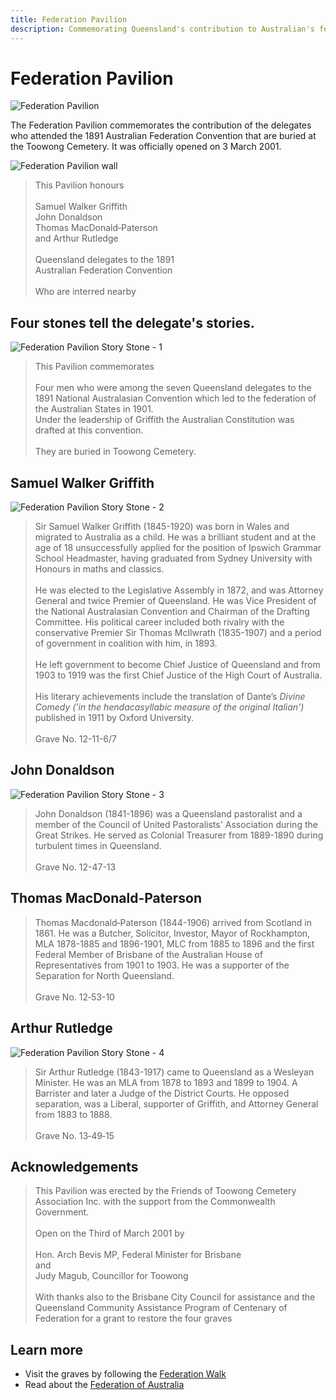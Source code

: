 ```yaml
---
title: Federation Pavilion
description: Commemorating Queensland's contribution to Australian's federation
---
```


# Federation Pavilion

![Federation Pavilion](../assets/federation-pavilion.jpg)

The Federation Pavilion commemorates the contribution of the delegates who attended the 1891 Australian Federation Convention that are buried at the Toowong Cemetery. It was officially opened on 3 March 2001.

![Federation Pavilion wall](../assets/federation-pavilion-wall.jpg)

>This Pavilion honours <br>
>  <br>
>Samuel Walker Griffith <br>
>John Donaldson <br>
>Thomas MacDonald‑Paterson <br>
>and Arthur Rutledge <br>
>  <br>
>Queensland delegates to the 1891 <br>
>Australian Federation Convention <br>
>  <br>
>Who are interred nearby <br>

## Four stones tell the delegate's stories.

![Federation Pavilion Story Stone - 1](../assets/federation-pavilion-stone-1.jpg)

> This Pavilion commemorates <br>
> <br>
> Four men who were among the seven Queensland delegates to the 1891 National Australasian Convention which led to the federation of the Australian States in 1901.
> <br>
> Under the leadership of Griffith the Australian Constitution was drafted at this convention. <br>
> <br>
> They are buried in Toowong Cemetery.

## Samuel Walker Griffith

![Federation Pavilion Story Stone - 2](../assets/federation-pavilion-stone-2.jpg)

> Sir Samuel Walker Griffith (1845-1920) was born in Wales and migrated to Australia as a child. He was a brilliant student and at the age of 18 unsuccessfully applied for the position of Ipswich Grammar School Headmaster, having graduated from Sydney University with Honours in maths and classics. <br>
> <br>
> He was elected to the Legislative Assembly in 1872, and was Attorney General and twice Premier of Queensland. He was Vice President of the National Australasian Convention and Chairman of the Drafting Committee. His political career included both rivalry with the conservative Premier Sir Thomas McIlwrath (1835-1907) and a period of government in coalition with him, in 1893. <br>
> <br>
> He left government to become Chief Justice of Queensland and from 1903 to 1919 was the first Chief Justice of the High Court of Australia. <br>
> <br>
> His literary achievements include the translation of Dante’s *Divine Comedy ('in the hendacasyllabic measure of the original Italian')* published in 1911 by Oxford University. <br>
> <br>
> Grave No. 12-11-6/7 

## John Donaldson 

![Federation Pavilion Story Stone - 3](../assets/federation-pavilion-stone-3.jpg)

> John Donaldson (1841-1896) was a Queensland pastoralist and a member of the Council of United Pastoralists' Association during the Great Strikes. He served as Colonial Treasurer from 1889-1890 during turbulent times in Queensland. <br>
> <br>
> Grave No. 12-47-13 

## Thomas MacDonald-Paterson 

> Thomas Macdonald‑Paterson (1844-1906) arrived from Scotland in 1861. He was a Butcher, Solicitor, Investor, Mayor of Rockhampton, MLA 1878-1885 and 1896-1901, MLC from 1885 to 1896 and the first Federal Member of Brisbane of the Australian House of Representatives from 1901 to 1903. He was a supporter of the Separation for North Queensland. <br>
> <br>
> Grave No. 12‑53-10 

## Arthur Rutledge

![Federation Pavilion Story Stone - 4](../assets/federation-pavilion-stone-4.jpg)

> Sir Arthur Rutledge (1843-1917) came to Queensland as a Wesleyan Minister. He was an MLA from 1878 to 1893 and 1899 to 1904. A Barrister and later a Judge of the District Courts. He opposed separation, was a Liberal, supporter of Griffith, and Attorney General from 1883 to 1888.<br>
> <br>
> Grave No. 13‑49‑15

## Acknowledgements 

> This Pavilion was erected by the Friends of Toowong Cemetery Association Inc. with the support from the Commonwealth Government. <br>
> <br>
> Open on the Third of March 2001 by <br>
> <br>
> Hon. Arch Bevis MP, Federal Minister for Brisbane <br>
> and <br>
> Judy Magub, Councillor for Toowong <br>
> <br>
> With thanks also to the Brisbane City Council for assistance and the Queensland Community Assistance Program of Centenary of Federation for a grant to restore the four graves <br>

## Learn more

- Visit the graves by following the [Federation Walk](../walks/federation-walk.md) 
- Read about the [Federation of Australia](https://peo.gov.au/understand-our-parliament/history-of-parliament/federation/the-federation-of-australia/)
